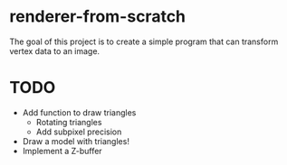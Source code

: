 # renderer-from-scratch

The goal of this project is to create a simple program that can transform vertex data to an image.

# TODO

- Add function to draw triangles
    - Rotating triangles
    - Add subpixel precision
- Draw a model with triangles!
- Implement a Z-buffer